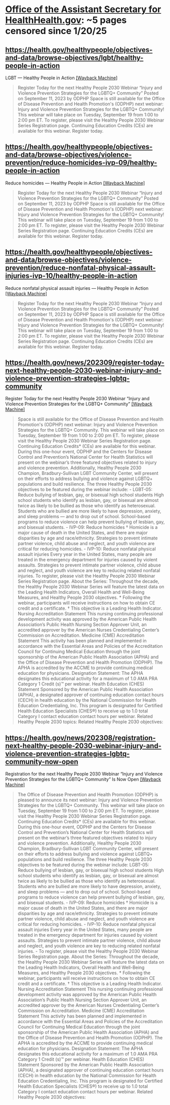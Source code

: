 



# [Office of the Assistant Secretary for HealthHealth.gov](health.gov): ~5 pages censored since 1/20/25

## https://health.gov/healthypeople/objectives-and-data/browse-objectives/lgbt/healthy-people-in-action


LGBT — Healthy People in Action [[Wayback Machine]](https://web.archive.org/web/20240000000000*/https://health.gov/healthypeople/objectives-and-data/browse-objectives/lgbt/healthy-people-in-action)

> Register Today for the next Healthy People 2030 Webinar “Injury and Violence Prevention Strategies for the LGBTQ+ Community” Posted on September 11, 2023 by ODPHP Space is still available for the Office of Disease Prevention and Health Promotion's (ODPHP) next webinar: Injury and Violence Prevention Strategies for the LGBTQ+ Community! This webinar will take place on Tuesday, September 19 from 1:00 to 2:00 pm ET. To register, please visit the Healthy People 2030 Webinar Series Registration page. Continuing Education Credits (CEs) are available for this webinar. Register today.
## https://health.gov/healthypeople/objectives-and-data/browse-objectives/violence-prevention/reduce-homicides-ivp-09/healthy-people-in-action


Reduce homicides — Healthy People in Action [[Wayback Machine]](https://web.archive.org/web/20240000000000*/https://health.gov/healthypeople/objectives-and-data/browse-objectives/violence-prevention/reduce-homicides-ivp-09/healthy-people-in-action)

> Register Today for the next Healthy People 2030 Webinar “Injury and Violence Prevention Strategies for the LGBTQ+ Community” Posted on September 11, 2023 by ODPHP Space is still available for the Office of Disease Prevention and Health Promotion's (ODPHP) next webinar: Injury and Violence Prevention Strategies for the LGBTQ+ Community! This webinar will take place on Tuesday, September 19 from 1:00 to 2:00 pm ET. To register, please visit the Healthy People 2030 Webinar Series Registration page. Continuing Education Credits (CEs) are available for this webinar. Register today.
## https://health.gov/healthypeople/objectives-and-data/browse-objectives/violence-prevention/reduce-nonfatal-physical-assault-injuries-ivp-10/healthy-people-in-action


Reduce nonfatal physical assault injuries — Healthy People in Action [[Wayback Machine]](https://web.archive.org/web/20240000000000*/https://health.gov/healthypeople/objectives-and-data/browse-objectives/violence-prevention/reduce-nonfatal-physical-assault-injuries-ivp-10/healthy-people-in-action)

> Register Today for the next Healthy People 2030 Webinar “Injury and Violence Prevention Strategies for the LGBTQ+ Community” Posted on September 11, 2023 by ODPHP Space is still available for the Office of Disease Prevention and Health Promotion's (ODPHP) next webinar: Injury and Violence Prevention Strategies for the LGBTQ+ Community! This webinar will take place on Tuesday, September 19 from 1:00 to 2:00 pm ET. To register, please visit the Healthy People 2030 Webinar Series Registration page. Continuing Education Credits (CEs) are available for this webinar. Register today.
## https://health.gov/news/202309/register-today-next-healthy-people-2030-webinar-injury-and-violence-prevention-strategies-lgbtq-community


Register Today for the next Healthy People 2030 Webinar “Injury and Violence Prevention Strategies for the LGBTQ+ Community” [[Wayback Machine]](https://web.archive.org/web/20240000000000*/https://health.gov/news/202309/register-today-next-healthy-people-2030-webinar-injury-and-violence-prevention-strategies-lgbtq-community)

> Space is still available for the Office of Disease Prevention and Health Promotion's (ODPHP) next webinar: Injury and Violence Prevention Strategies for the LGBTQ+ Community. This webinar will take place on Tuesday, September 19 from 1:00 to 2:00 pm ET. To register, please visit the Healthy People 2030 Webinar Series Registration page. Continuing Education Credits* (CEs) are available for this webinar. During this one-hour event, ODPHP and the Centers for Disease Control and Prevention’s National Center for Health Statistics will present on the webinar’s three featured objectives related to injury and violence prevention. Additionally, Healthy People 2030 Champion, Bradbury-Sullivan LGBT Community Center, will present on their efforts to address bullying and violence against LGBTQ+ populations and build resilience. The three Healthy People 2030 objectives to be featured during the webinar include: - LGBT-05: Reduce bullying of lesbian, gay, or bisexual high school students High school students who identify as lesbian, gay, or bisexual are almost twice as likely to be bullied as those who identify as heterosexual. Students who are bullied are more likely to have depression, anxiety, and sleep problems — and to drop out of school. School-based programs to reduce violence can help prevent bullying of lesbian, gay, and bisexual students. - IVP-09: Reduce homicides † Homicide is a major cause of death in the United States, and there are major disparities by age and race/ethnicity. Strategies to prevent intimate partner violence, child abuse and neglect, and youth violence are critical for reducing homicides. - IVP-10: Reduce nonfatal physical assault injuries Every year in the United States, many people are treated in the emergency department for injuries caused by violent assaults. Strategies to prevent intimate partner violence, child abuse and neglect, and youth violence are key to reducing related nonfatal injuries. To register, please visit the Healthy People 2030 Webinar Series Registration page. About the Series: Throughout the decade, the Healthy People 2030 Webinar Series will feature the latest data on the Leading Health Indicators, Overall Health and Well-Being Measures, and Healthy People 2030 objectives. * Following the webinar, participants will receive instructions on how to obtain CE credit and a certificate. † This objective is a Leading Health Indicator. Nursing Accreditation Statement This nursing continuing professional development activity was approved by the American Public Health Association’s Public Health Nursing Section Approver Unit, an accredited approver by the American Nurses Credentialing Center’s Commission on Accreditation. Medicine (CME) Accreditation Statement This activity has been planned and implemented in accordance with the Essential Areas and Policies of the Accreditation Council for Continuing Medical Education through the joint sponsorship of the American Public Health Association (APHA) and the Office of Disease Prevention and Health Promotion (ODPHP). The APHA is accredited by the ACCME to provide continuing medical education for physicians. Designation Statement: The APHA designates this educational activity for a maximum of 1.0 AMA PRA Category 1 Credit (s)™ per webinar. Health Education (CHES) Statement Sponsored by the American Public Health Association (APHA), a designated approver of continuing education contact hours (CECH) in health education by the National Commission for Health Education Credentialing, Inc. This program is designated for Certified Health Education Specialists (CHES®) to receive up to 1.0 total Category I contact education contact hours per webinar. Related Healthy People 2030 topics: Related Healthy People 2030 objectives:
## https://health.gov/news/202308/registration-next-healthy-people-2030-webinar-injury-and-violence-prevention-strategies-lgbtq-community-now-open


Registration for the next Healthy People 2030 Webinar “Injury and Violence Prevention Strategies for the LGBTQ+ Community” Is Now Open [[Wayback Machine]](https://web.archive.org/web/20240000000000*/https://health.gov/news/202308/registration-next-healthy-people-2030-webinar-injury-and-violence-prevention-strategies-lgbtq-community-now-open)

> The Office of Disease Prevention and Health Promotion (ODPHP) is pleased to announce its next webinar: Injury and Violence Prevention Strategies for the LGBTQ+ Community. This webinar will take place on Tuesday, September 19 from 1:00 to 2:00 pm ET. To register, please visit the Healthy People 2030 Webinar Series Registration page. Continuing Education Credits* (CEs) are available for this webinar. During this one-hour event, ODPHP and the Centers for Disease Control and Prevention’s National Center for Health Statistics will present on the webinar’s three featured objectives related to injury and violence prevention. Additionally, Healthy People 2030 Champion, Bradbury-Sullivan LGBT Community Center, will present on their efforts to address bullying and violence against LGBTQ+ populations and build resilience. The three Healthy People 2030 objectives to be featured during the webinar include: LGBT-05: Reduce bullying of lesbian, gay, or bisexual high school students High school students who identify as lesbian, gay, or bisexual are almost twice as likely to be bullied as those who identify as heterosexual. Students who are bullied are more likely to have depression, anxiety, and sleep problems — and to drop out of school. School-based programs to reduce violence can help prevent bullying of lesbian, gay, and bisexual students. - IVP-09: Reduce homicides † Homicide is a major cause of death in the United States, and there are major disparities by age and race/ethnicity. Strategies to prevent intimate partner violence, child abuse and neglect, and youth violence are critical for reducing homicides. - IVP-10: Reduce nonfatal physical assault injuries Every year in the United States, many people are treated in the emergency department for injuries caused by violent assaults. Strategies to prevent intimate partner violence, child abuse and neglect, and youth violence are key to reducing related nonfatal injuries. - To register, please visit the Healthy People 2030 Webinar Series Registration page. About the Series: Throughout the decade, the Healthy People 2030 Webinar Series will feature the latest data on the Leading Health Indicators, Overall Health and Well-Being Measures, and Healthy People 2030 objectives. * Following the webinar, participants will receive instructions on how to obtain CE credit and a certificate. † This objective is a Leading Health Indicator. Nursing Accreditation Statement This nursing continuing professional development activity was approved by the American Public Health Association’s Public Health Nursing Section Approver Unit, an accredited approver by the American Nurses Credentialing Center’s Commission on Accreditation. Medicine (CME) Accreditation Statement This activity has been planned and implemented in accordance with the Essential Areas and Policies of the Accreditation Council for Continuing Medical Education through the joint sponsorship of the American Public Health Association (APHA) and the Office of Disease Prevention and Health Promotion (ODPHP). The APHA is accredited by the ACCME to provide continuing medical education for physicians. Designation Statement: The APHA designates this educational activity for a maximum of 1.0 AMA PRA Category 1 Credit (s)™ per webinar. Health Education (CHES) Statement Sponsored by the American Public Health Association (APHA), a designated approver of continuing education contact hours (CECH) in health education by the National Commission for Health Education Credentialing, Inc. This program is designated for Certified Health Education Specialists (CHES®) to receive up to 1.0 total Category I contact education contact hours per webinar. Related Healthy People 2030 objectives: